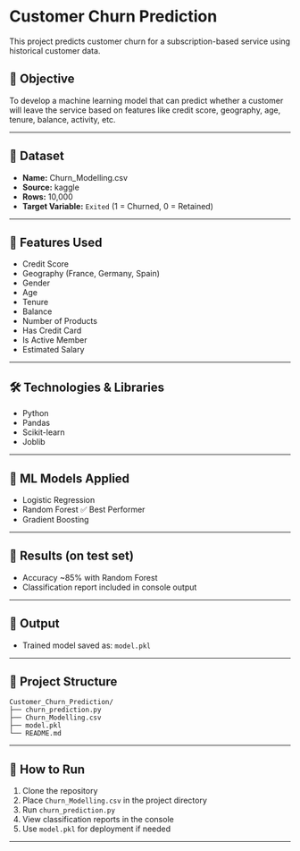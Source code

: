 # Customer Churn Prediction 

This project predicts customer churn for a subscription-based service using historical customer data.

## 📌 Objective

To develop a machine learning model that can predict whether a customer will leave the service based on features like credit score, geography, age, tenure, balance, activity, etc.

---

## 📂 Dataset

* **Name:** Churn\_Modelling.csv
* **Source:** kaggle
* **Rows:** 10,000
* **Target Variable:** `Exited` (1 = Churned, 0 = Retained)

---

## 🧪 Features Used

* Credit Score
* Geography (France, Germany, Spain)
* Gender
* Age
* Tenure
* Balance
* Number of Products
* Has Credit Card
* Is Active Member
* Estimated Salary

---

## 🛠️ Technologies & Libraries

* Python
* Pandas
* Scikit-learn
* Joblib

---

## 🧠 ML Models Applied

* Logistic Regression
* Random Forest ✅ Best Performer
* Gradient Boosting

---

## 🧾 Results (on test set)

* Accuracy \~85% with Random Forest
* Classification report included in console output

---

## 💾 Output

* Trained model saved as: `model.pkl`

---

## 📁 Project Structure

```
Customer_Churn_Prediction/
├── churn_prediction.py
├── Churn_Modelling.csv
├── model.pkl
└── README.md
```

---

## 🚀 How to Run

1. Clone the repository
2. Place `Churn_Modelling.csv` in the project directory
3. Run `churn_prediction.py`
4. View classification reports in the console
5. Use `model.pkl` for deployment if needed

---

